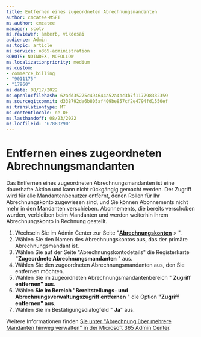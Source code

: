 ```yaml
---
title: Entfernen eines zugeordneten Abrechnungsmandanten
author: cmcatee-MSFT
ms.author: cmcatee
manager: scotv
ms.reviewer: amberb, vikdesai
audience: Admin
ms.topic: article
ms.service: o365-administration
ROBOTS: NOINDEX, NOFOLLOW
ms.localizationpriority: medium
ms.custom:
- commerce_billing
- "9011175"
- "17960"
ms.date: 08/17/2022
ms.openlocfilehash: 62add35275c494644a52a4bc3b7f117798332359
ms.sourcegitcommit: d338792da6b805af409be857cf2e4794fd1550ef
ms.translationtype: MT
ms.contentlocale: de-DE
ms.lasthandoff: 08/23/2022
ms.locfileid: "67883290"
---
```

# <a name="remove-an-associated-billing-tenant"></a>Entfernen eines zugeordneten Abrechnungsmandanten

Das Entfernen eines zugeordneten Abrechnungsmandanten ist eine dauerhafte Aktion und kann nicht rückgängig gemacht werden. Der Zugriff wird für alle Mandantenbenutzer entfernt, denen Rollen für Ihr Abrechnungskonto zugewiesen sind, und Sie können Abonnements nicht mehr in den Mandanten verschieben. Abonnements, die bereits verschoben wurden, verbleiben beim Mandanten und werden weiterhin ihrem Abrechnungskonto in Rechnung gestellt.

1. Wechseln Sie im Admin Center zur Seite "**[Abrechnungskonten](https://admin.microsoft.com/Adminportal/Home?source=applauncher#/BillingAccounts/billing-accounts)** > ".
2. Wählen Sie den Namen des Abrechnungskontos aus, das der primäre Abrechnungsmandant ist.
3. Wählen Sie auf der Seite "Abrechnungskontodetails" die Registerkarte **"Zugeordnete Abrechnungsmandanten** " aus.
4. Wählen Sie den zugeordneten Abrechnungsmandanten aus, den Sie entfernen möchten.
5. Wählen Sie im zugeordneten Abrechnungsmandantenbereich " **Zugriff entfernen" aus**.
6. Wählen **Sie im Bereich "Bereitstellungs- und Abrechnungsverwaltungszugriff entfernen** " die Option **"Zugriff entfernen" aus**.
7. Wählen Sie im Bestätigungsdialogfeld " **Ja**" aus.

Weitere Informationen finden [Sie unter "Abrechnung über mehrere Mandanten hinweg verwalten" in der Microsoft 365 Admin Center](https://docs.microsoft.com/microsoft-365/commerce/billing-and-payments/manage-multi-tenant-billing).
